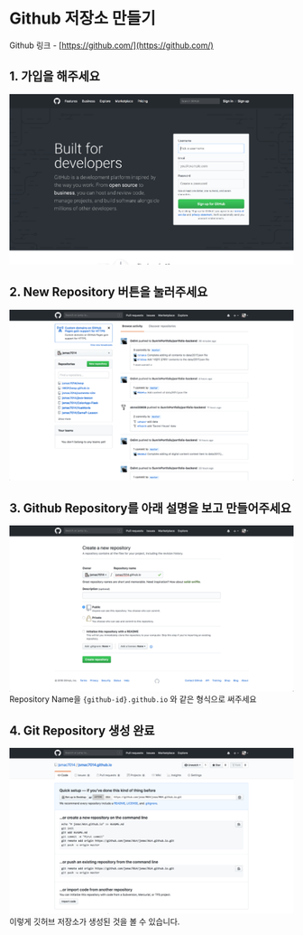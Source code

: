 # Github 저장소 만들기

Github 링크 - [https://github.com/](https://github.com/)

## 1. 가입을 해주세요

![alt text](../_img/github.png "Github")

## 2. New Repository 버튼을 눌러주세요

![alt text](../_img/github_repo_1.png "Github Make Repo - 1")

## 3. Github Repository를 아래 설명을 보고 만들어주세요

![alt text](../_img/github_repo_2.png "Github Make Repo - 2")
Repository Name을 `{github-id}.github.io` 와 같은 형식으로 써주세요

## 4. Git Repository 생성 완료

![alt text](../_img/github_repo_3.png "Github Make Repo - 3")
이렇게 깃허브 저장소가 생성된 것을 볼 수 있습니다.
